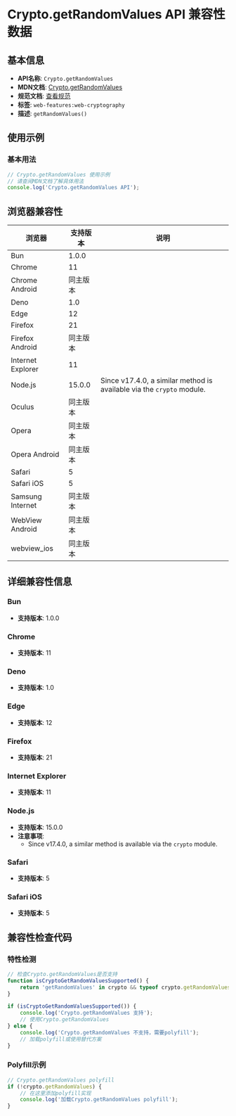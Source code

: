 # Crypto.getRandomValues API 兼容性数据

## 基本信息

- **API名称**: `Crypto.getRandomValues`
- **MDN文档**: [Crypto.getRandomValues](https://developer.mozilla.org/docs/Web/API/Crypto/getRandomValues)
- **规范文档**: [查看规范](https://w3c.github.io/webcrypto/#Crypto-method-getRandomValues)
- **标签**: `web-features:web-cryptography`
- **描述**: `getRandomValues()`

## 使用示例

### 基本用法

```javascript
// Crypto.getRandomValues 使用示例
// 请查阅MDN文档了解具体用法
console.log('Crypto.getRandomValues API');
```

## 浏览器兼容性

| 浏览器 | 支持版本 | 说明 |
|--------|----------|------|
| Bun | 1.0.0 |  |
| Chrome | 11 |  |
| Chrome Android | 同主版本 |  |
| Deno | 1.0 |  |
| Edge | 12 |  |
| Firefox | 21 |  |
| Firefox Android | 同主版本 |  |
| Internet Explorer | 11 |  |
| Node.js | 15.0.0 | Since v17.4.0, a similar method is available via the `crypto` module. |
| Oculus | 同主版本 |  |
| Opera | 同主版本 |  |
| Opera Android | 同主版本 |  |
| Safari | 5 |  |
| Safari iOS | 5 |  |
| Samsung Internet | 同主版本 |  |
| WebView Android | 同主版本 |  |
| webview_ios | 同主版本 |  |

## 详细兼容性信息

### Bun

- **支持版本**: 1.0.0

### Chrome

- **支持版本**: 11

### Deno

- **支持版本**: 1.0

### Edge

- **支持版本**: 12

### Firefox

- **支持版本**: 21

### Internet Explorer

- **支持版本**: 11

### Node.js

- **支持版本**: 15.0.0
- **注意事项**:
  - Since v17.4.0, a similar method is available via the `crypto` module.

### Safari

- **支持版本**: 5

### Safari iOS

- **支持版本**: 5

## 兼容性检查代码

### 特性检测

```javascript
// 检查Crypto.getRandomValues是否支持
function isCryptoGetRandomValuesSupported() {
    return 'getRandomValues' in crypto && typeof crypto.getRandomValues === 'function';
}

if (isCryptoGetRandomValuesSupported()) {
    console.log('Crypto.getRandomValues 支持');
    // 使用Crypto.getRandomValues
} else {
    console.log('Crypto.getRandomValues 不支持，需要polyfill');
    // 加载polyfill或使用替代方案
}
```

### Polyfill示例

```javascript
// Crypto.getRandomValues polyfill
if (!crypto.getRandomValues) {
    // 在这里添加polyfill实现
    console.log('加载Crypto.getRandomValues polyfill');
}
```

